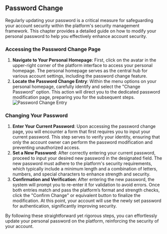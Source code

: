 ## Password Change  

Regularly updating your password is a critical measure for safeguarding your account security within the platform's security management framework. This chapter provides a detailed guide on how to modify your personal password to help you effectively enhance account security.  

### Accessing the Password Change Page  

1. **Navigate to Your Personal Homepage**: First, click on the avatar in the upper-right corner of the platform interface to access your personal homepage. The personal homepage serves as the central hub for various account settings, including the password change feature.  
2. **Locate the Password Change Entry**: Within the menu options on your personal homepage, carefully identify and select the "Change Password" option. This action will direct you to the dedicated password modification page, preparing you for the subsequent steps.  
   ![Password Change Entry](/portal/personal-password.png)  

### Changing Your Password  

1. **Enter Your Current Password**: Upon accessing the password change page, you will encounter a form that first requires you to input your current password. This step serves to verify your identity, ensuring that only the account owner can perform the password modification and preventing unauthorized access.  
2. **Set a New Password**: After correctly entering your current password, proceed to input your desired new password in the designated field. The new password must adhere to the platform's security requirements, which typically include a minimum length and a combination of letters, numbers, and special characters to enhance strength and security.  
3. **Confirmation and Verification**: After entering the new password, the system will prompt you to re-enter it for validation to avoid errors. Once both entries match and pass the platform’s format and strength checks, click the "Confirm Change" or equivalent button to finalize the modification. At this point, your account will use the newly set password for authentication, significantly improving security.  

By following these straightforward yet rigorous steps, you can effortlessly update your personal password on the platform, reinforcing the security of your account.